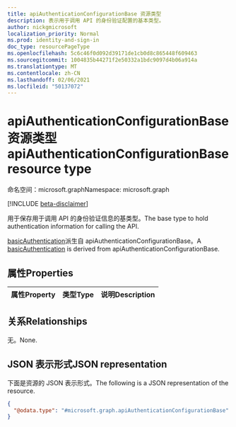 ```yaml
---
title: apiAuthenticationConfigurationBase 资源类型
description: 表示用于调用 API 的身份验证配置的基本类型。
author: nickgmicrosoft
localization_priority: Normal
ms.prod: identity-and-sign-in
doc_type: resourcePageType
ms.openlocfilehash: 5c6c46f0d092d39171de1cb0d8c865448f609463
ms.sourcegitcommit: 1004835b44271f2e50332a1bdc9097d4b06a914a
ms.translationtype: MT
ms.contentlocale: zh-CN
ms.lasthandoff: 02/06/2021
ms.locfileid: "50137072"
---
```

# <a name="apiauthenticationconfigurationbase-resource-type"></a><span data-ttu-id="f872d-103">apiAuthenticationConfigurationBase 资源类型</span><span class="sxs-lookup"><span data-stu-id="f872d-103">apiAuthenticationConfigurationBase resource type</span></span>

<span data-ttu-id="f872d-104">命名空间：microsoft.graph</span><span class="sxs-lookup"><span data-stu-id="f872d-104">Namespace: microsoft.graph</span></span>

[!INCLUDE [beta-disclaimer](../../includes/beta-disclaimer.md)]

<span data-ttu-id="f872d-105">用于保存用于调用 API 的身份验证信息的基类型。</span><span class="sxs-lookup"><span data-stu-id="f872d-105">The base type to hold authentication information for calling the API.</span></span>

<span data-ttu-id="f872d-106">[basicAuthentication](basicauthentication.md)派生自 apiAuthenticationConfigurationBase。</span><span class="sxs-lookup"><span data-stu-id="f872d-106">A [basicAuthentication](basicauthentication.md) is derived from apiAuthenticationConfigurationBase.</span></span>

## <a name="properties"></a><span data-ttu-id="f872d-107">属性</span><span class="sxs-lookup"><span data-stu-id="f872d-107">Properties</span></span>

|<span data-ttu-id="f872d-108">属性</span><span class="sxs-lookup"><span data-stu-id="f872d-108">Property</span></span>|<span data-ttu-id="f872d-109">类型</span><span class="sxs-lookup"><span data-stu-id="f872d-109">Type</span></span>|<span data-ttu-id="f872d-110">说明</span><span class="sxs-lookup"><span data-stu-id="f872d-110">Description</span></span>|
|:---|:---|:---|

## <a name="relationships"></a><span data-ttu-id="f872d-111">关系</span><span class="sxs-lookup"><span data-stu-id="f872d-111">Relationships</span></span>

<span data-ttu-id="f872d-112">无。</span><span class="sxs-lookup"><span data-stu-id="f872d-112">None.</span></span>

## <a name="json-representation"></a><span data-ttu-id="f872d-113">JSON 表示形式</span><span class="sxs-lookup"><span data-stu-id="f872d-113">JSON representation</span></span>

<span data-ttu-id="f872d-114">下面是资源的 JSON 表示形式。</span><span class="sxs-lookup"><span data-stu-id="f872d-114">The following is a JSON representation of the resource.</span></span>
<!-- {
  "blockType": "resource",
  "@odata.type": "microsoft.graph.apiAuthenticationConfigurationBase"
}
-->

``` json
{
  "@odata.type": "#microsoft.graph.apiAuthenticationConfigurationBase"
}
```
